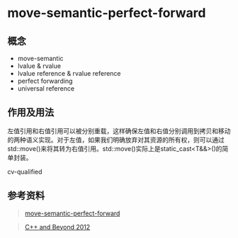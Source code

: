 move-semantic-perfect-forward
====================

概念
--------------------

* move-semantic
* lvalue & rvalue
* lvalue reference & rvalue reference 
* perfect forwarding
* universal reference

作用及用法
--------------------
左值引用和右值引用可以被分别重载，这样确保左值和右值分别调用到拷贝和移动的两种语义实现。对于左值，如果我们明确放弃对其资源的所有权，则可以通过std::move()来将其转为右值引用。std::move()实际上是static_cast<T&&>()的简单封装。

cv-qualified


参考资料
--------------------

> [move-semantic-perfect-forward](https://codinfox.github.io/dev/2014/06/03/move-semantic-perfect-forward/)

> [C++ and Beyond 2012](https://channel9.msdn.com/Tags/cppbeyond+2012)
